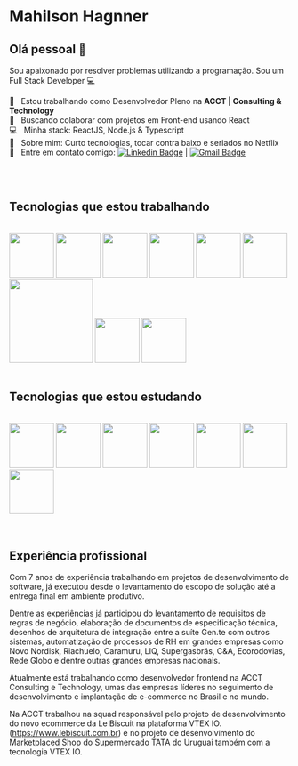 


# Mahilson Hagnner

## Olá pessoal 👋
Sou apaixonado por resolver problemas utilizando a programação.
Sou um Full Stack Developer :computer:

 :rocket:  &nbsp; Estou trabalhando como Desenvolvedor Pleno na **ACCT | Consulting & Technology**
 <br/> :purple_heart: &nbsp; Buscando colaborar com projetos em Front-end usando React
 <br/> :computer: &nbsp; Minha stack: ReactJS, Node.js & Typescript
 <br/> 💬  &nbsp; Sobre mim: Curto tecnologias, tocar contra baixo e seriados no Netflix
 <br/> :email: &nbsp; Entre em contato comigo: [![Linkedin Badge](https://img.shields.io/badge/-mahilsonhagnner-blue?style=flat-square&logo=Linkedin&logoColor=white&link=https://www.linkedin.com/in/mahilsonhagnner/)](https://www.linkedin.com/in/mahilsonhagnner/) 
| 
[![Gmail Badge](https://img.shields.io/badge/-mhagnersp@gmail.com-c14438?style=flat-square&logo=Gmail&logoColor=white&link=mailto:mhagnersp@gmail.com)](mailto:mhagnersp@gmail.com)

<br/>
<br/>

## Tecnologias que estou trabalhando
<br/>
<div>
   <img style="width: 80px" src="https://cdn.jsdelivr.net/gh/devicons/devicon/icons/javascript/javascript-original.svg" />
   <img style="width: 80px" src="https://cdn.jsdelivr.net/gh/devicons/devicon/icons/react/react-original-wordmark.svg" />
   <img style="width: 80px" src="https://cdn.jsdelivr.net/gh/devicons/devicon/icons/html5/html5-plain-wordmark.svg" />
   <img style="width: 80px" src="https://cdn.jsdelivr.net/gh/devicons/devicon/icons/css3/css3-plain-wordmark.svg" />
   <img style="width: 80px" src="https://cdn.jsdelivr.net/gh/devicons/devicon/icons/sass/sass-original.svg" />
   <img style="width: 80px" src="https://cdn.jsdelivr.net/gh/devicons/devicon/icons/typescript/typescript-original.svg" />
   <img style="width: 150px" src="https://images.endeavor.org.br/uploads/2020/04/03132658/Logo-VTEX.png" /> 
   <img style="width: 80px" src="https://cdn.jsdelivr.net/gh/devicons/devicon/icons/graphql/graphql-plain-wordmark.svg" />
   <img style="width: 80px" src="https://cdn.jsdelivr.net/gh/devicons/devicon/icons/jquery/jquery-plain-wordmark.svg" />
</div>
<br/>

## Tecnologias que estou estudando
<br/>
<div>
 <img style="width: 80px" src="https://cdn.jsdelivr.net/gh/devicons/devicon/icons/nextjs/nextjs-original.svg" />
 <img style="width: 80px" src="https://cdn.jsdelivr.net/gh/devicons/devicon/icons/gatsby/gatsby-plain.svg" />
 <img style="width: 80px" src="https://cdn.jsdelivr.net/gh/devicons/devicon/icons/nodejs/nodejs-original.svg" />
 <img style="width: 80px" src="https://cdn.jsdelivr.net/gh/devicons/devicon/icons/tailwindcss/tailwindcss-plain.svg" />
 <img style="width: 80px" src="https://cdn.jsdelivr.net/gh/devicons/devicon/icons/jamstack/jamstack-original.svg" />
 <img style="width: 80px" src="https://cdn.jsdelivr.net/gh/devicons/devicon/icons/materialui/materialui-original.svg" />
 <img style="width: 80px" src="https://cdn.jsdelivr.net/gh/devicons/devicon/icons/dotnetcore/dotnetcore-original.svg" />
</div>    
<br/>
<br/>

## Experiência profissional

Com 7 anos de experiência trabalhando em projetos de desenvolvimento de software, já executou desde o levantamento do escopo de solução até a entrega final em ambiente produtivo. 

Dentre as experiências já participou do levantamento de requisitos de regras de negócio, elaboração de documentos de especificação técnica, desenhos de arquitetura de integração entre a suíte Gen.te com outros sistemas, automatização de processos de RH em grandes empresas como Novo Nordisk, Riachuelo, Caramuru, LIQ, Supergasbrás, C&A, Ecorodovias, Rede Globo e dentre outras grandes empresas nacionais.

Atualmente está trabalhando como desenvolvedor frontend na ACCT Consulting e Technology, umas das empresas líderes no seguimento de desenvolvimento e implantação de e-commerce no Brasil e no mundo.

Na ACCT trabalhou na squad responsável pelo projeto de desenvolvimento do novo ecommerce da Le Biscuit na plataforma VTEX IO. (https://www.lebiscuit.com.br) e no projeto de desenvolvimento do Marketplaced Shop do Supermercado TATA do Uruguai também com a tecnologia VTEX IO.
